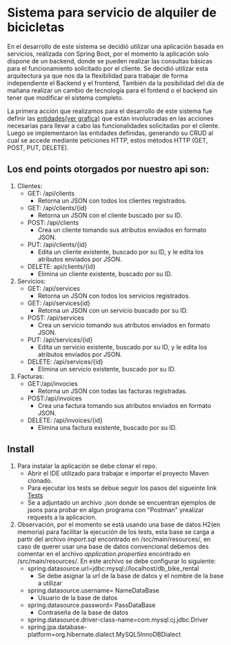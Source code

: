 Sistema para servicio de alquiler de bicicletas
==================================================

En el desarrollo de este sistema se decidió utilizar una aplicación basada en servicios, realizada con Spring Boot, por el momento la aplicación solo dispone de un backend, donde se pueden realizar las consultas básicas para el funcionamiento solicitado por el cliente. Se decidió utilizar esta arquitectura ya que nos da la flexibilidad para trabajar de forma independiente el Backend y el frontend, También da la posibilidad del día de mañana realizar un cambio de tecnología para el fontend o el backend sin tener que modificar el sistema completo.

La primera acción que realizamos para el desarrollo de este sistema fue definir las [entidades(ver grafica)](https://github.com/jerevallejo/BikeRental/wiki/Diagrama-de-Clases.) que están involucradas en las acciones necesarias para llevar a cabo las funcionalidades solicitadas por el cliente. Luego se implementaron las entidades definidas, generando su CRUD al cual se accede mediante peticiones HTTP, estos métodos HTTP (GET, POST, PUT, DELETE).

Los end points otorgados por nuestro api son:
-------------------------------------------------------
1. Clientes:
	* GET: /api/clients 
		* Retorna un JSON con todos los clientes registrados.
	* GET: /api/clients/{id}
		* Retorna un JSON con el cliente buscado por su ID.
	* POST: /api/clients
		* Crea un cliente tomando sus atributos enviados en formato JSON.
	* PUT: /api/clients/{id}
		* Edita un cliente existente, buscado por su ID, y le edita los atributos enviados por JSON.
	* DELETE: api/clients/{id}
		* Elimina un cliente existente, buscado por su ID.
2. Servicios:
	* GET: /api/services
		* Retorna un JSON con todos los servicios registrados.
	* GET: /api/services{id}
		* Retorna un JSON con un servicio buscado por su ID.
	* POST: /api/services
		* Crea un servicio tomando sus atributos enviados en formato JSON.
	* PUT: /api/services/{id}
		* Edita un servicio existente, buscado por su ID, y le edita los atributos enviados por JSON.
	* DELETE: /api/services/{id}
		* Elimina un servicio existente, buscado por su ID.
3. Facturas:
	* GET:/api/invocies 
		* Retorna un JSON con todas las facturas registradas.
	* POST:/api/invoices
		* Crea una factura tomando sus atributos enviados en formato JSON.
	* DELETE: /api/invoices/{id}
		* Elimina una factura existente, buscado por su ID.

Install
---------------------------------------------------

1. Para instalar la aplicación se debe clonar el repo.
	* Abrir el IDE utilizado para trabajar e importar el proyecto Maven clonado.
	* Para ejecutar los tests se debue seguir los pasos del sigueinte link [Tests](https://github.com/jerevallejo/BikeRental/wiki/Tests.)
	* Se a adjuntado un archivo .json donde se encuentran ejemplos de jsons para probar en algun programa con "Postman" yrealizar requests a la aplicacion.
2. Observación, por el momento se está usando una base de datos H2(en memoria) para facilitar la ejecución de los tests, esta base se carga a partir del archivo *import.sql* encontrado en /src/main/resources/, en caso de querer usar una base de datos convencional debemos des comentar en el archivo *application.properties* encontrado en /src/main/resources/. En este archivo se debe configurar lo siguiente: 
	* spring.datasource.url=jdbc:mysql://localhost/db_bike_rental
		* Se debe asignar la url de la base de datos y el nombre de la base a utilizar
	* spring.datasource.username= NameDataBase
		* Usuario de la base de datos
	* spring.datasource.password= PassDataBase
		* Contraseña de la base de datos
	* spring.datasource.driver-class-name=com.mysql.cj.jdbc.Driver
	* spring.jpa.database-platform=org.hibernate.dialect.MySQL5InnoDBDialect
	
